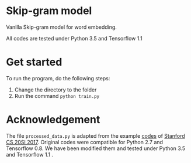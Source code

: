 # Skip-gram model
Vanilla Skip-gram model for word embedding.

All codes are tested under Python 3.5 and Tensorflow 1.1

# Get started
To run the program, do the following steps:
1. Change the directory to the folder
2. Run the command `python train.py`


# Acknowledgement
The file `processed_data.py` is adapted from the example [codes](https://github.com/chiphuyen/tf-stanford-tutorials/blob/master/examples/process_data.py) of [Stanford CS 20SI 2017](http://web.stanford.edu/class/cs20si/). Original codes were compatible for Python 2.7 and Tensorflow 0.8. We have been modified them and tested under Python 3.5 and Tensorflow 1.1 .